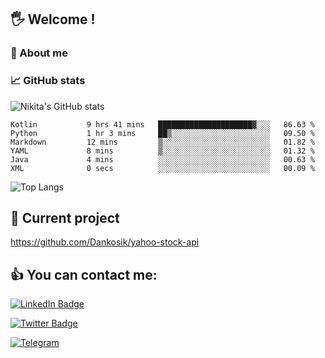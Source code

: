 ## 🖐 Welcome !

### 🙂 About me

### 📈 GitHub stats
![Nikita's GitHub stats](https://github-readme-stats.vercel.app/api?username=DOMOKUL&show_icons=true&theme=gruvbox)

<!--START_SECTION:waka-->

```text
Kotlin           9 hrs 41 mins   █████████████████████▓░░░   86.63 %
Python           1 hr 3 mins     ██▒░░░░░░░░░░░░░░░░░░░░░░   09.50 %
Markdown         12 mins         ▒░░░░░░░░░░░░░░░░░░░░░░░░   01.82 %
YAML             8 mins          ▒░░░░░░░░░░░░░░░░░░░░░░░░   01.32 %
Java             4 mins          ░░░░░░░░░░░░░░░░░░░░░░░░░   00.63 %
XML              0 secs          ░░░░░░░░░░░░░░░░░░░░░░░░░   00.09 %
```

<!--END_SECTION:waka-->

![Top Langs](https://github-readme-stats.vercel.app/api/top-langs/?username=DOMOKUL&layout=compact&show_icons=true&theme=gruvbox)

## 🎨 Current project

https://github.com/Dankosik/yahoo-stock-api

## 👍 You can contact me:

[![LinkedIn Badge](https://img.shields.io/badge/LinkedIn-Profile-informational?style=flat&logo=linkedin&logoColor=white&color=0D76A8)](https://www.linkedin.com/in/strokach-nikita-810b50230/)

[![Twitter Badge](https://img.shields.io/badge/Twitter-Profile-informational?style=flat&logo=twitter&logoColor=white&color=0D76A8)](https://twitter.com/domokul)

[![Telegram](https://img.shields.io/badge/Telegram-Profile-informational?style=flat&logo=telegram&logoColor=white&color=0D76A8)](https://t.me/Domokul)


